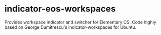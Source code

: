indicator-eos-workspaces
========================

Provides workspace indicator and switcher for Elementary OS. Code highly based on George Dumitrescu's indicator-workspaces for Ubuntu.
